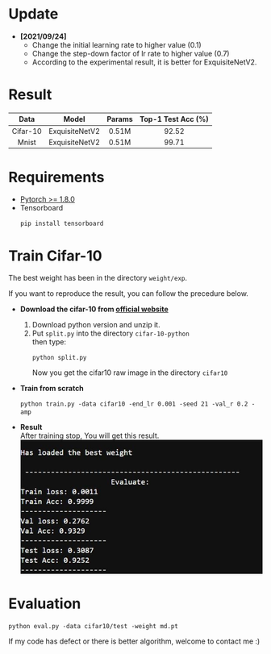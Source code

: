 


# Update
- __[2021/09/24]__
  * Change the initial learning rate to higher value (0.1)
  * Change the step-down factor of lr rate to higher value (0.7)  
  * According to the experimental result, it is better for ExquisiteNetV2.

# Result
| Data     |    Model       | Params | Top-1 Test Acc (%) |
| :-----:  | :------------: | :----: | :------------: |
| Cifar-10 | ExquisiteNetV2 |  0.51M | 92.52          |
| Mnist    | ExquisiteNetV2 |  0.51M | 99.71          |

# Requirements
- [Pytorch >= 1.8.0](https://pytorch.org/)
- Tensorboard
  ```
  pip install tensorboard
  ```

# Train Cifar-10
The best weight has been in the directory `weight/exp`.

If you want to reproduce the result, you can follow the precedure below.
- __Download the cifar-10 from [official website](https://www.cs.toronto.edu/~kriz/cifar.html)__
  1. Download python version and unzip it.
  2. Put `split.py` into the directory `cifar-10-python`  
     then type:
     ```
     python split.py
     ```  
     Now you get the cifar10 raw image in the directory `cifar10`
     
- __Train from scratch__
  ```
  python train.py -data cifar10 -end_lr 0.001 -seed 21 -val_r 0.2 -amp
  ```

- __Result__  
  After training stop, You will get this result.
  ![](asset/result.JPG)
  
# Evaluation
```
python eval.py -data cifar10/test -weight md.pt
```



If my code has defect or there is better algorithm, welcome to contact me :)
